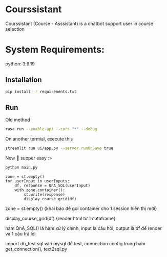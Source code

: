 # Courssistant
Courssistant (Course - Asssistant) is a chatbot support user in course selection

# System Requirements:

python: 3.9.19

## Installation
```bash
pip install -r requirements.txt
```

## Run
Old method 

```bash
rasa run --enable-api --cors "*" --debug
```
On another termial, execute this 
```bash
streamlit run ui/app.py --server.runOnSave true
```

New 🎉 supper easy :>

```bash
python main.py
```

```
zone = st.empty()
for userInput in userInputs:
    df, response = QnA_SQL(userInput)
    with zone.container():
        st.write(response)
        display_course_grid(df)        
```
zone = st.empty() {khai báo để gọi container cho 1 session hiển thị mới}

display_course_grid(df) {render html từ 1 dataframe}

hàm QnA_SQL() là hàm xử lý chính, input là câu hỏi, output là df để render và 1 câu trả lời

import db_test.sql vào mysql để test, connection config trong hàm get_connection(), text2sql.py